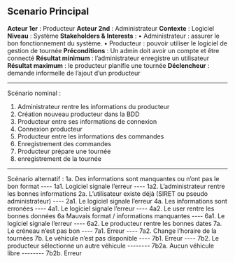 ## Scenario Principal

**Acteur 1er** : Producteur
**Acteur 2nd** : Administrateur
**Contexte** : Logiciel
**Niveau** : Système 
**Stakeholders & Interests** :
•    Administrateur : assurer le bon fonctionnement du système. 
•    Producteur : pouvoir utiliser le logiciel de gestion de tournée
**Préconditions** : Un admin doit avoir un compte et être connecté
**Résultat minimum** : l’administrateur enregistre un utilisateur
**Résultat maximum** : le producteur planifie une tournée 
**Déclencheur** : demande informelle de l’ajout d’un producteur

---

Scénario nominal :
1. Administrateur rentre les informations du producteur
2. Création nouveau producteur dans la BDD
3. Producteur entre ses informations de connexion
4. Connexion producteur
5. Producteur entre les informations des commandes
6. Enregistrement des commandes
7. Producteur prépare une tournée
8. enregistrement de la tournée 

---

Scénario alternatif :
1a. Des informations sont manquantes ou n’ont pas le bon format
---- 1a1. Logiciel signale l’erreur
---- 1a2. L’administrateur rentre les bonnes informations
2a. L’utilisateur existe déjà (SIRET ou pseudo administrateur)
---- 2a1. Le logiciel signale l’erreur
4a. Les informations sont erronées
---- 4a1. Le logiciel signale l’erreur
---- 4a2. Le user rentre les bonnes données
6a Mauvais format / informations manquantes
---- 6a1. Le logiciel signale l’erreur
---- 6a2. Le producteur rentre les bonnes dates
7a. Le créneau n’est pas bon
---- 7a1. Erreur
---- 7a2. Change l’horaire de la tournées
7b. Le véhicule n’est pas disponible
---- 7b1. Erreur
---- 7b2. Le producteur sélectionne un autre véhicule
-------- 7b2a. Aucun véhicule libre
-------- 7b2b. Erreur